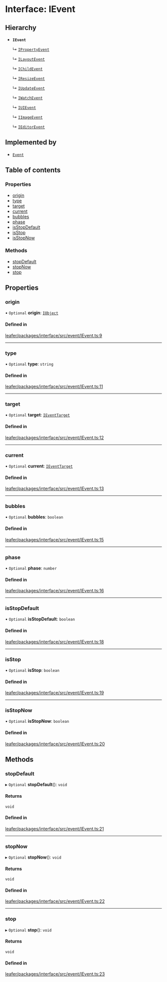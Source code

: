 # Interface: IEvent

## Hierarchy

- **`IEvent`**

  ↳ [`IPropertyEvent`](IPropertyEvent.md)

  ↳ [`ILayoutEvent`](ILayoutEvent.md)

  ↳ [`IChildEvent`](IChildEvent.md)

  ↳ [`IResizeEvent`](IResizeEvent.md)

  ↳ [`IUpdateEvent`](IUpdateEvent.md)

  ↳ [`IWatchEvent`](IWatchEvent.md)

  ↳ [`IUIEvent`](IUIEvent.md)

  ↳ [`IImageEvent`](IImageEvent.md)

  ↳ [`IEditorEvent`](IEditorEvent.md)

## Implemented by

- [`Event`](../classes/Event.md)

## Table of contents

### Properties

- [origin](IEvent.md#origin)
- [type](IEvent.md#type)
- [target](IEvent.md#target)
- [current](IEvent.md#current)
- [bubbles](IEvent.md#bubbles)
- [phase](IEvent.md#phase)
- [isStopDefault](IEvent.md#isstopdefault)
- [isStop](IEvent.md#isstop)
- [isStopNow](IEvent.md#isstopnow)

### Methods

- [stopDefault](IEvent.md#stopdefault)
- [stopNow](IEvent.md#stopnow)
- [stop](IEvent.md#stop)

## Properties

### origin

• `Optional` **origin**: [`IObject`](IObject.md)

#### Defined in

[leafer/packages/interface/src/event/IEvent.ts:9](https://github.com/leaferjs/leafer/blob/a165a56/packages/interface/src/event/IEvent.ts#L9)

___

### type

• `Optional` **type**: `string`

#### Defined in

[leafer/packages/interface/src/event/IEvent.ts:11](https://github.com/leaferjs/leafer/blob/a165a56/packages/interface/src/event/IEvent.ts#L11)

___

### target

• `Optional` **target**: [`IEventTarget`](IEventTarget.md)

#### Defined in

[leafer/packages/interface/src/event/IEvent.ts:12](https://github.com/leaferjs/leafer/blob/a165a56/packages/interface/src/event/IEvent.ts#L12)

___

### current

• `Optional` **current**: [`IEventTarget`](IEventTarget.md)

#### Defined in

[leafer/packages/interface/src/event/IEvent.ts:13](https://github.com/leaferjs/leafer/blob/a165a56/packages/interface/src/event/IEvent.ts#L13)

___

### bubbles

• `Optional` **bubbles**: `boolean`

#### Defined in

[leafer/packages/interface/src/event/IEvent.ts:15](https://github.com/leaferjs/leafer/blob/a165a56/packages/interface/src/event/IEvent.ts#L15)

___

### phase

• `Optional` **phase**: `number`

#### Defined in

[leafer/packages/interface/src/event/IEvent.ts:16](https://github.com/leaferjs/leafer/blob/a165a56/packages/interface/src/event/IEvent.ts#L16)

___

### isStopDefault

• `Optional` **isStopDefault**: `boolean`

#### Defined in

[leafer/packages/interface/src/event/IEvent.ts:18](https://github.com/leaferjs/leafer/blob/a165a56/packages/interface/src/event/IEvent.ts#L18)

___

### isStop

• `Optional` **isStop**: `boolean`

#### Defined in

[leafer/packages/interface/src/event/IEvent.ts:19](https://github.com/leaferjs/leafer/blob/a165a56/packages/interface/src/event/IEvent.ts#L19)

___

### isStopNow

• `Optional` **isStopNow**: `boolean`

#### Defined in

[leafer/packages/interface/src/event/IEvent.ts:20](https://github.com/leaferjs/leafer/blob/a165a56/packages/interface/src/event/IEvent.ts#L20)

## Methods

### stopDefault

▸ `Optional` **stopDefault**(): `void`

#### Returns

`void`

#### Defined in

[leafer/packages/interface/src/event/IEvent.ts:21](https://github.com/leaferjs/leafer/blob/a165a56/packages/interface/src/event/IEvent.ts#L21)

___

### stopNow

▸ `Optional` **stopNow**(): `void`

#### Returns

`void`

#### Defined in

[leafer/packages/interface/src/event/IEvent.ts:22](https://github.com/leaferjs/leafer/blob/a165a56/packages/interface/src/event/IEvent.ts#L22)

___

### stop

▸ `Optional` **stop**(): `void`

#### Returns

`void`

#### Defined in

[leafer/packages/interface/src/event/IEvent.ts:23](https://github.com/leaferjs/leafer/blob/a165a56/packages/interface/src/event/IEvent.ts#L23)
